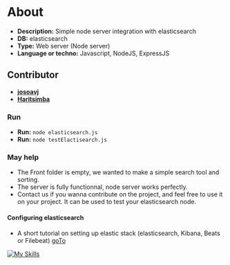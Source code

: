 # About

- **Description:** Simple node server integration with elasticsearch
- **DB:** elasticsearch
- **Type:** Web server (Node server)
- **Language or techno:** Javascript, NodeJS, ExpressJS

## Contributor

- **[josoavj](https://github.com/josoavj)**
- **[Haritsimba](https://github.com/haritsimba)**

### Run

- **Run:** `node elasticsearch.js`
- **Run:** `node testElactisearch.js`

### May help

- The Front folder is empty, we wanted to make a simple search tool and sorting.
- The server is fully functionnal, node server works perfectly.
- Contact us if you wanna contribute on the project, and feel free to use it on your project. It can be used to test your elasticsearch node.

#### Configuring elasticsearch 

- A short tutorial on setting up elastic stack (elasticsearch, Kibana, Beats or Filebeat) [goTo](https://github.com/josoavj/elasticsearch-config)

[![My Skills](https://skillicons.dev/icons?i=elasticsearch,nodejs,expressjs)](https://skillicons.dev)
